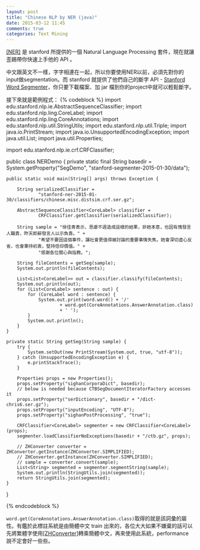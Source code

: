 ```yaml
---
layout: post
title: "Chinese NLP by NER (java)"
date: 2015-03-12 11:45
comments: true
categories: Text Mining
---
```


[[NER]](http://nlp.stanford.edu/software/CRF-NER.shtml) 是 stanford 所提供的一個 Natural Language Processing 套件，現在就讓歪踢帶你快速上手他的 API 。

<!--More-->
中文跟英文不一樣，字字相連在一起，所以你要使用NER以前，必須先對你的input做segmentation。而 stanford 就提供了他們自己的斷字 API - [Stanford Word Segmenter](http://nlp.stanford.edu/software/segmenter.shtml)，你只要下載檔案、加 jar 檔到你的project中就可以輕鬆斷字。

接下來就是範例程式：
{% codeblock %}
import edu.stanford.nlp.ie.AbstractSequenceClassifier;
import edu.stanford.nlp.ling.CoreLabel;
import edu.stanford.nlp.ling.CoreAnnotations;
import edu.stanford.nlp.util.StringUtils;
import edu.stanford.nlp.util.Triple;
import java.io.PrintStream;
import java.io.UnsupportedEncodingException;
import java.util.List;
import java.util.Properties;

import edu.stanford.nlp.ie.crf.CRFClassifier;

public class NERDemo {
	private static final String basedir = 
		System.getProperty("SegDemo", "stanford-segmenter-2015-01-30/data");

	public static void main(String[] args) throws Exception {

		String serializedClassifier = 
				"stanford-ner-2015-01-30/classifiers/chinese.misc.distsim.crf.ser.gz";

		AbstractSequenceClassifier<CoreLabel> classifier = 
				CRFClassifier.getClassifier(serializedClassifier);

		String sample = "徐佳青表示，思慮不週造成這樣的結果，非她本意，也因有愧發言人職責，昨天即辭發言人以示負責。" +
				"希望不要因這個事件，讓社會更值得被討論的重要事情失焦。她會深切虛心反省，也會秉持初衷，堅持信仰價值。" + 
				"感謝各位關心與指教。";

		String fileContents = getSeg(sample);
		System.out.println(fileContents);

		List<List<CoreLabel>> out = classifier.classify(fileContents);
		System.out.println(out);
		for (List<CoreLabel> sentence : out) {
			for (CoreLabel word : sentence) {
				System.out.print(word.word() + '/'
						+ word.get(CoreAnnotations.AnswerAnnotation.class)
						+ ' ');
			}
			System.out.println();
		}
	}

	private static String getSeg(String sample) {
		try {
			System.setOut(new PrintStream(System.out, true, "utf-8"));
		} catch (UnsupportedEncodingException e) {
			e.printStackTrace();
		}

		Properties props = new Properties();
		props.setProperty("sighanCorporaDict", basedir);
		// below is needed because CTBSegDocumentIteratorFactory accesses it
		props.setProperty("serDictionary", basedir + "/dict-chris6.ser.gz");
		props.setProperty("inputEncoding", "UTF-8");
		props.setProperty("sighanPostProcessing", "true");

		CRFClassifier<CoreLabel> segmenter = new CRFClassifier<CoreLabel>(props);
		segmenter.loadClassifierNoExceptions(basedir + "/ctb.gz", props);

		// ZHConverter converter = ZHConverter.getInstance(ZHConverter.SIMPLIFIED);
		// ZHConverter.getInstance(ZHConverter.SIMPLIFIED);
		// sample = converter.convert(sample);
		List<String> segmented = segmenter.segmentString(sample);
		System.out.println(StringUtils.join(segmented));
		return StringUtils.join(segmented);
	}
}

{% endcodeblock %}

`word.get(CoreAnnotations.AnswerAnnotation.class)`取得的就是該詞彙的屬性。有鑑於此標註系統是由簡體中文 train 出來的，各位大大如果不嫌棄的話可以先將繁體字使用[[ZHConverter]](https://code.google.com/p/java-zhconverter/)轉乘簡體中文，再來使用此系統，performance 說不定會好一些些。